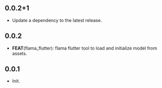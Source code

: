 ## 0.0.2+1

 - Update a dependency to the latest release.

## 0.0.2

 - **FEAT**(flama_flutter): flama flutter tool to load and initialize model from assets.

## 0.0.1

- Init.
